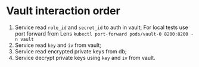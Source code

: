 # Vault interaction order

1. Service read `role_id` and `secret_id` to auth in vault;
	For local tests use port forward from Lens `kubectl port-forward pods/vault-0 8200:8200 -n vault`
2. Service read `key` and `iv` from vault;
2. Service read encrypted private keys from db;
3. Service decrypt private keys using `key` and `iv` from vault.